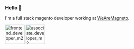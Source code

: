 ### Hello 👋

I'm a full stack magento developer working at [WeAreMagneto](https://wearemagneto.agency/).

<img width="64" alt="frontend_developer_m2" src="https://user-images.githubusercontent.com/9528895/119313079-06690300-bc6b-11eb-8e0b-d023ff2325a9.png"> <img width="64" alt="associate_developer_m2" src="https://user-images.githubusercontent.com/9528895/119313129-1680e280-bc6b-11eb-9ee0-a5f15cc7579a.png">
